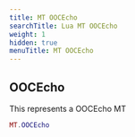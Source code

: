 ```yaml
---
title: MT OOCEcho
searchTitle: Lua MT OOCEcho
weight: 1
hidden: true
menuTitle: MT OOCEcho
---
```

## OOCEcho

This represents a OOCEcho MT
```lua
MT.OOCEcho
```